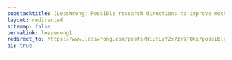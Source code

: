 ```yaml
---
substacktitle: (LessWrong) Possible research directions to improve mechanistic interpretability 
layout: redirected
sitemap: false
permalink: lesswrong1
redirect_to: https://www.lesswrong.com/posts/HiutLvY2x7zrsTQkx/possible-research-directions-to-improve-the-mechanistic
ai: true
---
```

